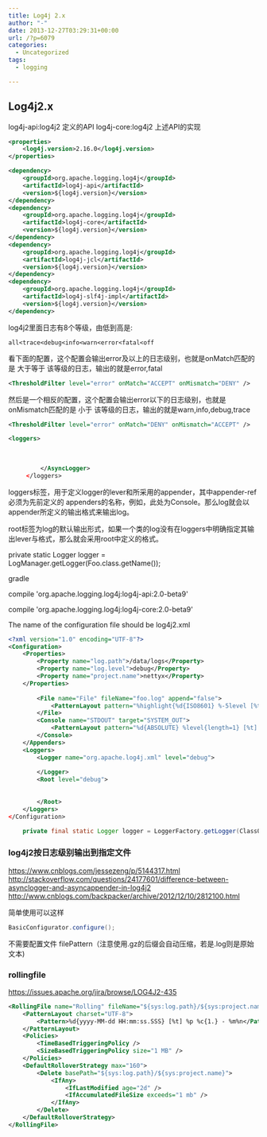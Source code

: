 ```yaml
---
title: Log4j 2.x
author: "-"
date: 2013-12-27T03:29:31+00:00
url: /?p=6079
categories:
  - Uncategorized
tags:
  - logging

---
```

## Log4j2.x

log4j-api:log4j2 定义的API
log4j-core:log4j2 上述API的实现
```xml
<properties>
    <log4j.version>2.16.0</log4j.version>
</properties>

<dependency>
    <groupId>org.apache.logging.log4j</groupId>
    <artifactId>log4j-api</artifactId>
    <version>${log4j.version}</version>
</dependency>
<dependency>
    <groupId>org.apache.logging.log4j</groupId>
    <artifactId>log4j-core</artifactId>
    <version>${log4j.version}</version>
</dependency>
<dependency>
    <groupId>org.apache.logging.log4j</groupId>
    <artifactId>log4j-jcl</artifactId>
    <version>${log4j.version}</version>
</dependency>
<dependency>
    <groupId>org.apache.logging.log4j</groupId>
    <artifactId>log4j-slf4j-impl</artifactId>
    <version>${log4j.version}</version>
</dependency>
```
log4j2里面日志有8个等级，由低到高是:  

    all<trace<debug<info<warn<error<fatal<off

看下面的配置，这个配置会输出error及以上的日志级别，也就是onMatch匹配的是 大于等于 该等级的日志，输出的就是error,fatal

```xml
<ThresholdFilter level="error" onMatch="ACCEPT" onMismatch="DENY" />

``` 

然后是一个相反的配置，这个配置会输出error以下的日志级别，也就是onMismatch匹配的是 小于 该等级的日志，输出的就是warn,info,debug,trace

```xml
<ThresholdFilter level="error" onMatch="DENY" onMismatch="ACCEPT" />
```      
```xml
<loggers>
         
             
             
         </AsyncLogger>
     </loggers>
``` 

loggers标签，用于定义logger的lever和所采用的appender，其中appender-ref必须为先前定义的 appenders的名称，例如，此处为Console。那么log就会以appender所定义的输出格式来输出log。
           
root标签为log的默认输出形式，如果一个类的log没有在loggers中明确指定其输出lever与格式，那么就会采用root中定义的格式。
  
private static Logger logger = LogManager.getLogger(Foo.class.getName());
  
gradle

compile 'org.apache.logging.log4j:log4j-api:2.0-beta9'
  
compile 'org.apache.logging.log4j:log4j-core:2.0-beta9'
  
The name of the configuration file should be log4j2.xml

```xml
<?xml version="1.0" encoding="UTF-8"?>
<Configuration>
    <Properties>
        <Property name="log.path">/data/logs</Property>
        <Property name="log.level">debug</Property>
        <Property name="project.name">nettyx</Property>
    </Properties>
    
        <File name="File" fileName="foo.log" append="false">
            <PatternLayout pattern="%highlight{%d{ISO8601} %-5level [%t] %C{3} (%F:%L) - %m}%n"/>
        </File>
        <Console name="STDOUT" target="SYSTEM_OUT">
            <PatternLayout pattern="%d{ABSOLUTE} %level{length=1} [%t] %C{2} (%F:%L) - %m%n"/>
        </Console>
    </Appenders>
    <Loggers>
        <Logger name="org.apache.log4j.xml" level="debug">
            
        </Logger>
        <Root level="debug">
            
            
        </Root>
    </Loggers>
</Configuration>
``` 

```java
    private final static Logger logger = LoggerFactory.getLogger(Class0.class);

```
### log4j2按日志级别输出到指定文件

https://www.cnblogs.com/jessezeng/p/5144317.html
http://stackoverflow.com/questions/24177601/difference-between-asynclogger-and-asyncappender-in-log4j2
http://www.cnblogs.com/backpacker/archive/2012/12/10/2812100.html


简单使用可以这样

```java
BasicConfigurator.configure();
```

不需要配置文件
filePattern（注意使用.gz的后缀会自动压缩，若是.log则是原始文本) 

### rollingfile

https://issues.apache.org/jira/browse/LOG4J2-435

```xml
<RollingFile name="Rolling" fileName="${sys:log.path}/${sys:project.name}/${sys:log.level}.log" filePattern="${sys:log.path}/${sys:project.name}/${sys:log.level}-%d{yyyyMMdd}-%i.log.zip">
    <PatternLayout charset="UTF-8">
        <Pattern>%d{yyyy-MM-dd HH:mm:ss.SSS} [%t] %p %c{1.} - %m%n</Pattern>
    </PatternLayout>
    <Policies>
        <TimeBasedTriggeringPolicy />
        <SizeBasedTriggeringPolicy size="1 MB" />
    </Policies>
    <DefaultRolloverStrategy max="160">
        <Delete basePath="${sys:log.path}/${sys:project.name}">
            <IfAny>
                <IfLastModified age="2d" />
                <IfAccumulatedFileSize exceeds="1 mb" />
            </IfAny>
        </Delete>
    </DefaultRolloverStrategy>
</RollingFile>
```
